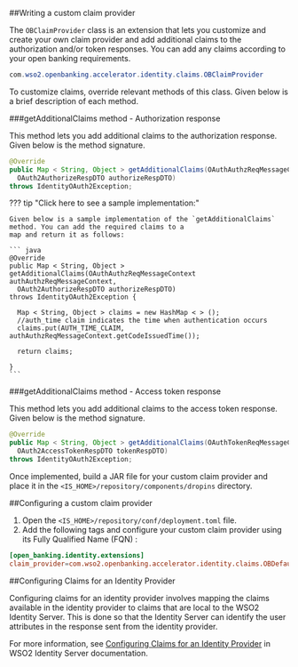##Writing a custom claim provider

The `OBClaimProvider` class is an extension that lets you customize and create your own claim provider and add 
additional claims to the authorization and/or token responses. You can add any claims according to your open banking 
requirements. 

``` java
com.wso2.openbanking.accelerator.identity.claims.OBClaimProvider
```

To customize claims, override relevant methods of this class. Given below is a brief description of each method.

###getAdditionalClaims method - Authorization response

This method lets you add additional claims to the authorization response. Given below is the method signature.

``` java
@Override
public Map < String, Object > getAdditionalClaims(OAuthAuthzReqMessageContext authAuthzReqMessageContext,
  OAuth2AuthorizeRespDTO authorizeRespDTO)
throws IdentityOAuth2Exception;
```

??? tip "Click here to see a sample implementation:"

    Given below is a sample implementation of the `getAdditionalClaims` method. You can add the required claims to a 
    map and return it as follows:
    
    ``` java
    @Override
    public Map < String, Object > getAdditionalClaims(OAuthAuthzReqMessageContext authAuthzReqMessageContext,
      OAuth2AuthorizeRespDTO authorizeRespDTO)
    throws IdentityOAuth2Exception {
    
      Map < String, Object > claims = new HashMap < > ();
      //auth_time claim indicates the time when authentication occurs
      claims.put(AUTH_TIME_CLAIM, authAuthzReqMessageContext.getCodeIssuedTime());
    
      return claims;
    
    }
    ```

###getAdditionalClaims method - Access token response

This method lets you add additional claims to the access token response. Given below is the method signature.

``` java
@Override
public Map < String, Object > getAdditionalClaims(OAuthTokenReqMessageContext tokenReqMessageContext,
  OAuth2AccessTokenRespDTO tokenRespDTO)
throws IdentityOAuth2Exception;
```

Once implemented, build a JAR file for your custom claim provider and place it in the 
`<IS_HOME>/repository/components/dropins` directory. 

##Configuring a custom claim provider

1. Open the `<IS_HOME>/repository/conf/deployment.toml` file.
2. Add the following tags and configure your custom claim provider using its Fully Qualified Name (FQN) :

``` toml
[open_banking.identity.extensions]
claim_provider=com.wso2.openbanking.accelerator.identity.claims.OBDefaultClaimProvider
```

##Configuring Claims for an Identity Provider

Configuring claims for an identity provider involves mapping the claims available in the identity provider to claims 
that are local to the WSO2 Identity Server. This is done so that the Identity Server can identify the user attributes 
in the response sent from the identity provider. 

For more information, see [Configuring Claims for an Identity Provider](https://is.docs.wso2.com/en/5.9.0/learn/configuring-claims-for-an-identity-provider/#configuring-claims-for-an-identity-provider) 
in WSO2 Identity Server documentation.

